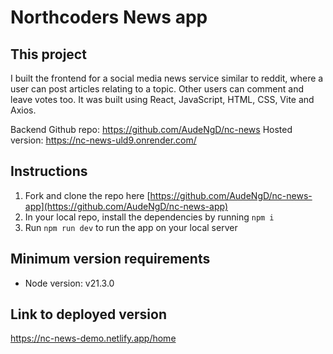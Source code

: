 # Northcoders News app

## This project
I built the frontend for a social media news service similar to reddit, where a user can post articles relating to a topic. Other users can comment and leave votes too.
It was built using React, JavaScript, HTML, CSS, Vite and Axios.

Backend
Github repo: https://github.com/AudeNgD/nc-news
Hosted version: https://nc-news-uld9.onrender.com/

## Instructions
1. Fork and clone the repo here [https://github.com/AudeNgD/nc-news-app](https://github.com/AudeNgD/nc-news-app)
2. In your local repo, install the dependencies by running `npm i`
3. Run `npm run dev` to run the app on your local server

## Minimum version requirements
- Node version: v21.3.0

## Link to deployed version
https://nc-news-demo.netlify.app/home



